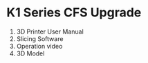 # K1 Series CFS Upgrade


1. 3D Printer User Manual
2. Slicing Software
3. Operation video
4. 3D Model

